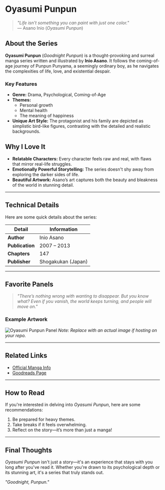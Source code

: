 # Oyasumi Punpun

> *"Life isn't something you can paint with just one color."*  
> — Asano Inio (*Oyasumi Punpun*)

## About the Series  
**Oyasumi Punpun** (*Goodnight Punpun*) is a thought-provoking and surreal manga series written and illustrated by **Inio Asano**. It follows the coming-of-age journey of Punpun Punyama, a seemingly ordinary boy, as he navigates the complexities of life, love, and existential despair.

### Key Features  
- **Genre:** Drama, Psychological, Coming-of-Age  
- **Themes:**  
  - Personal growth  
  - Mental health  
  - The meaning of happiness  
- **Unique Art Style:** The protagonist and his family are depicted as simplistic bird-like figures, contrasting with the detailed and realistic backgrounds.

## Why I Love It  
- **Relatable Characters:** Every character feels raw and real, with flaws that mirror real-life struggles.  
- **Emotionally Powerful Storytelling:** The series doesn't shy away from exploring the darker sides of life.  
- **Beautiful Artwork:** Asano’s art captures both the beauty and bleakness of the world in stunning detail.

---

## Technical Details  
Here are some quick details about the series:  

| **Detail**        | **Information**            |  
|-------------------|---------------------------|  
| **Author**        | Inio Asano                |  
| **Publication**   | 2007 – 2013               |  
| **Chapters**      | 147                       |  
| **Publisher**     | Shogakukan (Japan)        |  

---

## Favorite Panels  
> *"There’s nothing wrong with wanting to disappear. But you know what? Even if you vanish, the world keeps turning, and people will move on."*

### Example Artwork  
![Oyasumi Punpun Panel]([[https://upload.wikimedia.org/path/to/image.jpg](https://preview.redd.it/6a7rp6dmfpi71.jpg?width=828&format=pjpg&auto=webp&s=0ff359995568b4d2cc1d64431fa34be7c9ed29ec)](https://static.wikia.nocookie.net/punpun/images/d/d4/PunPun_watching_shooting_stars.jpg/revision/latest/scale-to-width-down/1000?cb=20220827141811))  
*Note: Replace with an actual image if hosting on your repo.*

---

## Related Links  
- [Official Manga Info](https://www.viz.com/series/oyasumi-punpun)  
- [Goodreads Page](https://www.goodreads.com/book/show/oyasumi-punpun)

---

## How to Read  
If you're interested in delving into *Oyasumi Punpun*, here are some recommendations:  
1. Be prepared for heavy themes.  
2. Take breaks if it feels overwhelming.  
3. Reflect on the story—it’s more than just a manga!  

---

## Final Thoughts  
*Oyasumi Punpun* isn't just a story—it's an experience that stays with you long after you've read it. Whether you're drawn to its psychological depth or its stunning art, it's a series that truly stands out.

*"Goodnight, Punpun."*
